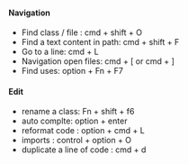 #### Navigation

*  Find class / file : cmd + shift + O
*  Find a text content in path: cmd + shift + F
*  Go to a line: cmd + L 
*  Navigation open files: cmd + [  or cmd + ] 
*  Find uses: option + Fn + F7


#### Edit

* rename a class: Fn + shift + f6
* auto complte: option + enter
* reformat code : option + cmd + L
* imports : control + option + O 
* duplicate a line of code : cmd + d
